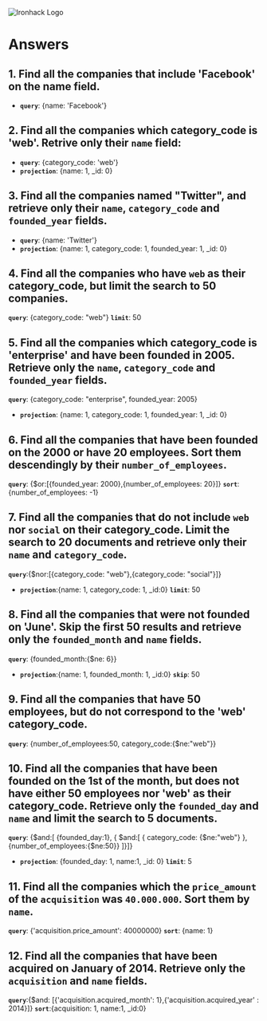 ![Ironhack Logo](https://i.imgur.com/1QgrNNw.png)

# Answers

## 1. Find all the companies that include 'Facebook' on the **name** field.

 - **`query`**: {name: 'Facebook'}
 
 ## 2. Find all the companies which **category_code** is 'web'. Retrive only their `name` field:

 - **`query`**: {category_code: 'web'}
 - **`projection`**: {name: 1, _id: 0}

## 3. Find all the companies named "Twitter", and retrieve only their `name`, `category_code` and `founded_year` fields.

- **`query`**: {name: 'Twitter'}
 - **`projection`**: {name: 1, category_code: 1, founded_year: 1, _id: 0}

## 4. Find all the companies who have `web` as their **category_code**, but limit the search to 50 companies.

 **`query`**: {category_code: "web"}
  **`limit`**: 50

## 5. Find all the companies which **category_code** is 'enterprise' and have been founded in 2005. Retrieve only the `name`, `category_code` and `founded_year` fields.

**`query`**: {category_code: "enterprise", founded_year: 2005}
- **`projection`**: {name: 1, category_code: 1, founded_year: 1, _id: 0}

## 6. Find all the companies that have been **founded** on the 2000 or have 20 **employees**. Sort them descendingly by their `number_of_employees`.

**`query`**: {$or:[{founded_year: 2000},{number_of_employees: 20}]}
**`sort`**:{number_of_employees: -1}

## 7. Find all the companies that do not include `web` nor `social` on their **category_code**. Limit the search to 20 documents and retrieve only their `name` and `category_code`.

**`query`**:{$nor:[{category_code: "web"},{category_code: "social"}]}
- **`projection`**:{name: 1, category_code: 1, _id:0}
**`limit`**: 50


## 8. Find all the companies that were not **founded** on 'June'. Skip the first 50 results and retrieve only the `founded_month` and `name` fields.

**`query`**: {founded_month:{$ne: 6}}
- **`projection`**:{name: 1, founded_month: 1, _id:0}
**`skip`**: 50


## 9. Find all the companies that have 50 employees, but do not correspond to the 'web' **category_code**. 

**`query`**: {number_of_employees:50, category_code:{$ne:"web"}}

## 10. Find all the companies that have been founded on the 1st of the month, but does not have either 50 employees nor 'web' as their **category_code**. Retrieve only the `founded_day` and `name` and limit the search to 5 documents.


**`query`**: {$and:[ {founded_day:1}, { $and:[ { category_code: {$ne:"web"} }, {number_of_employees:{$ne:50}} ]}]}
- **`projection`**: {founded_day: 1, name:1, _id: 0}
**`limit`**: 5

## 11. Find all the companies which the `price_amount` of the `acquisition` was **`40.000.000`**. Sort them by `name`.

**`query`**:  {'acquisition.price_amount': 40000000}
**`sort`**: {name: 1}

## 12. Find all the companies that have been acquired on January of 2014. Retrieve only the `acquisition` and `name` fields.

**`query`**:{$and: [{'acquisition.acquired_month': 1},{'acquisition.acquired_year' : 2014}]}
**`sort`**:{acquisition: 1, name:1, _id:0} 
